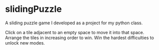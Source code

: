 # slidingPuzzle
A sliding puzzle game I developed as a project for my python class.

Click on a tile adjacent to an empty space to move it into that space. Arrange the tiles in increasing order to win.
Win the hardest difficulties to unlock new modes.
